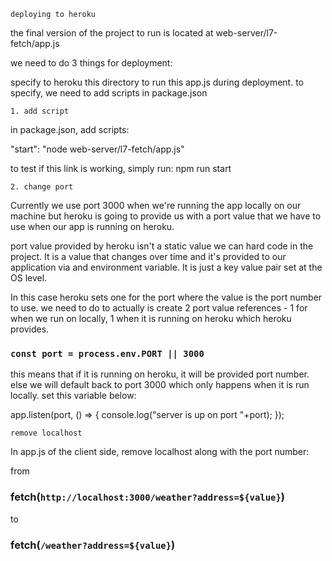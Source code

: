 `deploying to heroku`

the final version of the project to run is located at web-server/l7-fetch/app.js

we need to do 3 things for deployment:

specify to heroku this directory to run this app.js during deployment. to specify, we need to add scripts in package.json

`1. add script`

in package.json, add scripts:

"start": "node web-server/l7-fetch/app.js"

to test if this link is working, simply run: npm run start

`2. change port`

Currently we use port 3000 when we're running the app locally on our machine but heroku is going to provide us with a port value that we have to use when our app is running on heroku.

port value provided by heroku isn't a static value we can hard code in the project. It is a value that changes over time and it's provided to our application via and environment variable. It is just a key value pair set at the OS level.

In this case heroku sets one for the port where the value is the port number to use. we need to do to actually is create 2 port value references - 1 for when we run on locally, 1 when it is running on heroku which heroku provides.

### `const port = process.env.PORT || 3000`

this means that if it is running on heroku, it will be provided port number. else we will default back to port 3000 which only happens when it is run locally. set this variable below:

app.listen(port, () => {
console.log("server is up on port "+port);
});

`remove localhost`

In app.js of the client side, remove localhost along with the port number:

from

### fetch(`http://localhost:3000/weather?address=${value}`)

to

### fetch(`/weather?address=${value}`)
